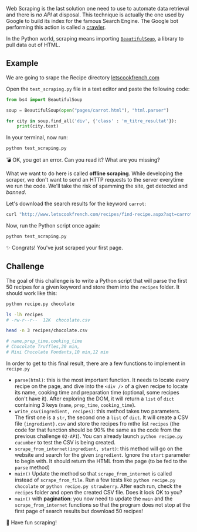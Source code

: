 Web Scraping is the last solution one need to use to automate data retrieval and there is _no API_ at disposal. This technique is actually the one used by Google to build its index for the famous Search Engine. The Google bot performing this action is called a [crawler](https://www.google.com/search/howsearchworks/crawling-indexing/).

In the Python world, scraping means importing [`BeautifulSoup`](https://www.crummy.com/software/BeautifulSoup/bs4/doc/), a library to pull data out of HTML.

## Example

We are going to srape the Recipe directory [letscookfrench.com](http://www.letscookfrench.com/recipes/)

Open the `test_scraping.py` file in a text editor and paste the following code:

```python
from bs4 import BeautifulSoup

soup = BeautifulSoup(open("pages/carrot.html"), "html.parser")

for city in soup.find_all('div', {'class' : 'm_titre_resultat'}):
    print(city.text)
```

In your terminal, now run:

```bash
python test_scraping.py
```

💣 OK, you got an error. Can you read it? What are you missing?

What we want to do here is called **offline scraping**. While developing the scraper, we don't want to send an HTTP requests to the server everytime we run the code. We'll take the risk of spamming the site, get detected and _banned_.

Let's download the search results for the keyword `carrot`:

```bash
curl "http://www.letscookfrench.com/recipes/find-recipe.aspx?aqt=carrot" > pages/carrot.html
```

Now, run the Python script once again:

```bash
python test_scraping.py
```

✨ Congrats! You've just scraped your first page.

## Challenge

The goal of this challenge is to write a Python script that will parse the first 50 recipes for a given keyword and store them into the `recipes` folder. It should work like this:

```bash
python recipe.py chocolate

ls -lh recipes
# -rw-r--r--  12K  chocolate.csv

head -n 3 recipes/chocolate.csv

# name,prep_time,cooking_time
# Chocolate Truffles,30 min,
# Mini Chocolate Fondants,10 min,12 min
```

In order to get to this final result, there are a few functions to implement in `recipe.py`

- `parse(html)`: this is the most important function. It needs to locate every recipe on the page, and dive into the `<div />` of a given recipe to locate its name, cooking time and preparation time (optional, some recipes don't have it). After exploring the DOM, it will return a `list` of `dict` containing 3 keys (`name`, `prep_time`, `cooking_time`).
- `write_csv(ingredient, recipes)`: this method takes two parameters. The first one is a `str`, the second one a `list` of `dict`. It will create a CSV file `{ingredient}.csv` and store the recipes fro mthe list `recipes` (the code for that function should be 90% the same as the code from the previous challenge `02-API`). You can already launch `python recipe.py cucumber` to test the CSV is being created.
- `scrape_from_internet(ingredient, start)`: this method will go on the website and search for the given `ingredient`. Ignore the `start` parameter to begin with. It should return the HTML from the page (to be fed to the `parse` method)
- `main()` Update the method so that `scrape_from_internet` is called instead of `scrape_from_file`. Run a few tests like `python recipe.py chocolate` or `python recipe.py strawberry`. After each run, check the `recipes` folder and open the created CSV file. Does it look OK to you?
- `main()` with **pagination**: you now need to update the `main` and the `scrape_from_internet` functions so that the program does not stop at the first page of search results but download 50 recipes!

🙌 Have fun scraping!
